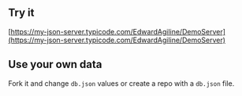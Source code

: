 ## Try it

[https://my-json-server.typicode.com/EdwardAgiline/DemoServer](https://my-json-server.typicode.com/EdwardAgiline/DemoServer)

## Use your own data

Fork it and change `db.json` values or create a repo with a `db.json` file.
